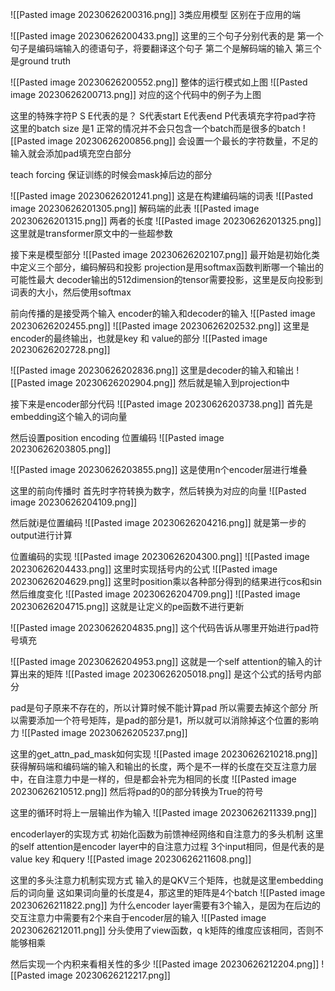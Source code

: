 ![[Pasted image 20230626200316.png]]
3类应用模型
区别在于应用的端

![[Pasted image 20230626200433.png]]
这里的三个句子分别代表的是
第一个句子是编码端输入的德语句子，将要翻译这个句子
第二个是解码端的输入
第三个是ground truth

![[Pasted image 20230626200552.png]]
整体的运行模式如上图
![[Pasted image 20230626200713.png]]
对应的这个代码中的例子为上图

这里的特殊字符P S E代表的是？
S代表start E代表end P代表填充字符pad字符
这里的batch size 是1
正常的情况并不会只包含一个batch而是很多的batch
![[Pasted image 20230626200856.png]]
会设置一个最长的字符数量，不足的输入就会添加pad填充空白部分

teach forcing
保证训练的时候会mask掉后边的部分

![[Pasted image 20230626201241.png]]
这是在构建编码端的词表
![[Pasted image 20230626201305.png]]
解码端的此表
![[Pasted image 20230626201315.png]]
两者的长度
![[Pasted image 20230626201325.png]]
这里就是transformer原文中的一些超参数

接下来是模型部分
![[Pasted image 20230626202107.png]]
最开始是初始化类中定义三个部分，编码解码和投影
projection是用softmax函数判断哪一个输出的可能性最大
decoder输出的512dimension的tensor需要投影，这里是反向投影到词表的大小，然后使用softmax

前向传播的是接受两个输入
encoder的输入和decoder的输入
![[Pasted image 20230626202455.png]]
![[Pasted image 20230626202532.png]]
这里是encoder的最终输出，也就是key 和 value的部分
![[Pasted image 20230626202728.png]]

![[Pasted image 20230626202836.png]]
这里是decoder的输入和输出
![[Pasted image 20230626202904.png]]
然后就是输入到projection中


接下来是encoder部分代码
![[Pasted image 20230626203738.png]]
首先是embedding这个输入的词向量

然后设置position encoding 位置编码
![[Pasted image 20230626203805.png]]

![[Pasted image 20230626203855.png]]
这是使用n个encoder层进行堆叠

这里的前向传播时
首先时字符转换为数字，然后转换为对应的向量
![[Pasted image 20230626204109.png]]

然后就i是位置编码
![[Pasted image 20230626204216.png]]
就是第一步的output进行计算

位置编码的实现
![[Pasted image 20230626204300.png]]
![[Pasted image 20230626204433.png]]
这里时实现括号内的公式
![[Pasted image 20230626204629.png]]
这里时position乘以各种部分得到的结果进行cos和sin
然后维度变化
![[Pasted image 20230626204709.png]]
![[Pasted image 20230626204715.png]]
这就是让定义的pe函数不进行更新

![[Pasted image 20230626204835.png]]
这个代码告诉从哪里开始进行pad符号填充

![[Pasted image 20230626204953.png]]
这就是一个self attention的输入的计算出来的矩阵
![[Pasted image 20230626205018.png]]
是这个公式的括号内部分

pad是句子原来不存在的，所以计算时候不能计算pad
所以需要去掉这个部分
所以需要添加一个符号矩阵，是pad的部分是1，所以就可以消除掉这个位置的影响力
![[Pasted image 20230626205237.png]]

这里的get_attn_pad_mask如何实现
![[Pasted image 20230626210218.png]]
获得解码端和编码端的输入和输出的长度，两个是不一样的长度在交互注意力层中，在自注意力中是一样的，但是都会补完为相同的长度
![[Pasted image 20230626210512.png]]
然后将pad的0的部分转换为True的符号

这里的循环时将上一层输出作为输入
![[Pasted image 20230626211339.png]]

encoderlayer的实现方式
初始化函数为前馈神经网络和自注意力的多头机制
这里的self attention是encoder layer中的自注意力过程
3个input相同，但是代表的是value key 和query
![[Pasted image 20230626211608.png]]

这里的多头注意力机制实现方式
输入的是QKV三个矩阵，也就是这里embedding后的词向量
这如果词向量的长度是4，那这里的矩阵是4个batch
![[Pasted image 20230626211822.png]]
为什么encoder layer需要有3个输入，是因为在后边的交互注意力中需要有2个来自于encoder层的输入
![[Pasted image 20230626212011.png]]
分头使用了view函数，q k矩阵的维度应该相同，否则不能够相乘

然后实现一个内积来看相关性的多少
![[Pasted image 20230626212204.png]]
![[Pasted image 20230626212217.png]]
